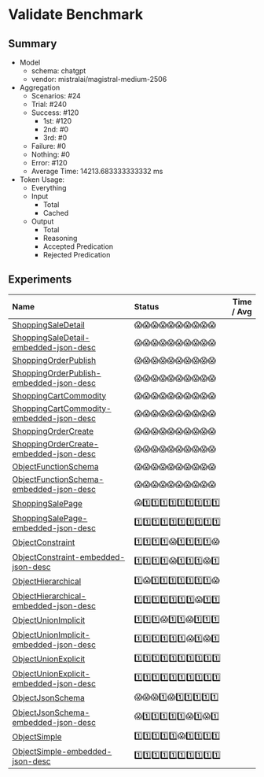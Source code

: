 # Validate Benchmark
## Summary
  - Model
    - schema: chatgpt
    - vendor: mistralai/magistral-medium-2506
  - Aggregation
    - Scenarios: #24
    - Trial: #240
    - Success: #120
      - 1st: #120
      - 2nd: #0
      - 3rd: #0
    - Failure: #0
    - Nothing: #0
    - Error: #120
    - Average Time: 14213.683333333332 ms
  - Token Usage:
    - Everything
    - Input
      - Total
      - Cached
    - Output
      - Total
      - Reasoning
      - Accepted Predication
      - Rejected Predication

## Experiments
Name | Status | Time / Avg
:----|:-------|------------:
[ShoppingSaleDetail](./ShoppingSaleDetail/README.md) | 😱😱😱😱😱😱😱😱😱😱
[ShoppingSaleDetail-embedded-json-desc](./ShoppingSaleDetail-embedded-json-desc/README.md) | 😱😱😱😱😱😱😱😱😱😱
[ShoppingOrderPublish](./ShoppingOrderPublish/README.md) | 😱😱😱😱😱😱😱😱😱😱
[ShoppingOrderPublish-embedded-json-desc](./ShoppingOrderPublish-embedded-json-desc/README.md) | 😱😱😱😱😱😱😱😱😱😱
[ShoppingCartCommodity](./ShoppingCartCommodity/README.md) | 😱😱😱😱😱😱😱😱😱😱
[ShoppingCartCommodity-embedded-json-desc](./ShoppingCartCommodity-embedded-json-desc/README.md) | 😱😱😱😱😱😱😱😱😱😱
[ShoppingOrderCreate](./ShoppingOrderCreate/README.md) | 😱😱😱😱😱😱😱😱😱😱
[ShoppingOrderCreate-embedded-json-desc](./ShoppingOrderCreate-embedded-json-desc/README.md) | 😱😱😱😱😱😱😱😱😱😱
[ObjectFunctionSchema](./ObjectFunctionSchema/README.md) | 😱😱😱😱😱😱😱😱😱😱
[ObjectFunctionSchema-embedded-json-desc](./ObjectFunctionSchema-embedded-json-desc/README.md) | 😱😱😱😱😱😱😱😱😱😱
[ShoppingSalePage](./ShoppingSalePage/README.md) | 😱1️⃣1️⃣1️⃣1️⃣1️⃣1️⃣1️⃣1️⃣1️⃣
[ShoppingSalePage-embedded-json-desc](./ShoppingSalePage-embedded-json-desc/README.md) | 1️⃣1️⃣1️⃣1️⃣1️⃣1️⃣1️⃣1️⃣1️⃣1️⃣
[ObjectConstraint](./ObjectConstraint/README.md) | 1️⃣1️⃣1️⃣1️⃣😱1️⃣1️⃣1️⃣1️⃣😱
[ObjectConstraint-embedded-json-desc](./ObjectConstraint-embedded-json-desc/README.md) | 1️⃣1️⃣1️⃣1️⃣😱1️⃣1️⃣1️⃣😱1️⃣
[ObjectHierarchical](./ObjectHierarchical/README.md) | 1️⃣😱1️⃣1️⃣1️⃣1️⃣1️⃣1️⃣1️⃣😱
[ObjectHierarchical-embedded-json-desc](./ObjectHierarchical-embedded-json-desc/README.md) | 1️⃣1️⃣1️⃣1️⃣1️⃣1️⃣1️⃣😱1️⃣1️⃣
[ObjectUnionImplicit](./ObjectUnionImplicit/README.md) | 1️⃣1️⃣1️⃣😱1️⃣1️⃣😱1️⃣1️⃣1️⃣
[ObjectUnionImplicit-embedded-json-desc](./ObjectUnionImplicit-embedded-json-desc/README.md) | 1️⃣1️⃣1️⃣1️⃣1️⃣1️⃣😱1️⃣😱1️⃣
[ObjectUnionExplicit](./ObjectUnionExplicit/README.md) | 1️⃣1️⃣1️⃣1️⃣1️⃣1️⃣1️⃣1️⃣1️⃣1️⃣
[ObjectUnionExplicit-embedded-json-desc](./ObjectUnionExplicit-embedded-json-desc/README.md) | 1️⃣1️⃣1️⃣1️⃣1️⃣1️⃣1️⃣1️⃣1️⃣1️⃣
[ObjectJsonSchema](./ObjectJsonSchema/README.md) | 😱😱😱1️⃣😱1️⃣1️⃣1️⃣1️⃣1️⃣
[ObjectJsonSchema-embedded-json-desc](./ObjectJsonSchema-embedded-json-desc/README.md) | 😱1️⃣1️⃣1️⃣1️⃣1️⃣😱1️⃣😱1️⃣
[ObjectSimple](./ObjectSimple/README.md) | 1️⃣1️⃣1️⃣1️⃣1️⃣😱1️⃣1️⃣1️⃣1️⃣
[ObjectSimple-embedded-json-desc](./ObjectSimple-embedded-json-desc/README.md) | 1️⃣1️⃣1️⃣1️⃣1️⃣1️⃣1️⃣1️⃣1️⃣1️⃣